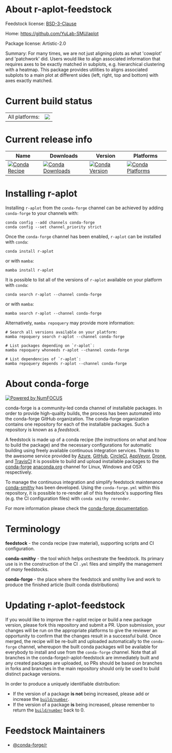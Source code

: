 About r-aplot-feedstock
=======================

Feedstock license: [BSD-3-Clause](https://github.com/conda-forge/r-aplot-feedstock/blob/main/LICENSE.txt)

Home: https://github.com/YuLab-SMU/aplot

Package license: Artistic-2.0

Summary: For many times, we are not just aligning plots as what 'cowplot' and 'patchwork' did. Users would like to align associated information that requires axes to be exactly matched in subplots, e.g. hierarchical clustering with a heatmap. This package provides utilities to aligns associated subplots to a main plot at different sides (left, right, top and bottom) with axes exactly matched.

Current build status
====================


<table><tr><td>All platforms:</td>
    <td>
      <a href="https://dev.azure.com/conda-forge/feedstock-builds/_build/latest?definitionId=9783&branchName=main">
        <img src="https://dev.azure.com/conda-forge/feedstock-builds/_apis/build/status/r-aplot-feedstock?branchName=main">
      </a>
    </td>
  </tr>
</table>

Current release info
====================

| Name | Downloads | Version | Platforms |
| --- | --- | --- | --- |
| [![Conda Recipe](https://img.shields.io/badge/recipe-r--aplot-green.svg)](https://anaconda.org/conda-forge/r-aplot) | [![Conda Downloads](https://img.shields.io/conda/dn/conda-forge/r-aplot.svg)](https://anaconda.org/conda-forge/r-aplot) | [![Conda Version](https://img.shields.io/conda/vn/conda-forge/r-aplot.svg)](https://anaconda.org/conda-forge/r-aplot) | [![Conda Platforms](https://img.shields.io/conda/pn/conda-forge/r-aplot.svg)](https://anaconda.org/conda-forge/r-aplot) |

Installing r-aplot
==================

Installing `r-aplot` from the `conda-forge` channel can be achieved by adding `conda-forge` to your channels with:

```
conda config --add channels conda-forge
conda config --set channel_priority strict
```

Once the `conda-forge` channel has been enabled, `r-aplot` can be installed with `conda`:

```
conda install r-aplot
```

or with `mamba`:

```
mamba install r-aplot
```

It is possible to list all of the versions of `r-aplot` available on your platform with `conda`:

```
conda search r-aplot --channel conda-forge
```

or with `mamba`:

```
mamba search r-aplot --channel conda-forge
```

Alternatively, `mamba repoquery` may provide more information:

```
# Search all versions available on your platform:
mamba repoquery search r-aplot --channel conda-forge

# List packages depending on `r-aplot`:
mamba repoquery whoneeds r-aplot --channel conda-forge

# List dependencies of `r-aplot`:
mamba repoquery depends r-aplot --channel conda-forge
```


About conda-forge
=================

[![Powered by
NumFOCUS](https://img.shields.io/badge/powered%20by-NumFOCUS-orange.svg?style=flat&colorA=E1523D&colorB=007D8A)](https://numfocus.org)

conda-forge is a community-led conda channel of installable packages.
In order to provide high-quality builds, the process has been automated into the
conda-forge GitHub organization. The conda-forge organization contains one repository
for each of the installable packages. Such a repository is known as a *feedstock*.

A feedstock is made up of a conda recipe (the instructions on what and how to build
the package) and the necessary configurations for automatic building using freely
available continuous integration services. Thanks to the awesome service provided by
[Azure](https://azure.microsoft.com/en-us/services/devops/), [GitHub](https://github.com/),
[CircleCI](https://circleci.com/), [AppVeyor](https://www.appveyor.com/),
[Drone](https://cloud.drone.io/welcome), and [TravisCI](https://travis-ci.com/)
it is possible to build and upload installable packages to the
[conda-forge](https://anaconda.org/conda-forge) [anaconda.org](https://anaconda.org/)
channel for Linux, Windows and OSX respectively.

To manage the continuous integration and simplify feedstock maintenance
[conda-smithy](https://github.com/conda-forge/conda-smithy) has been developed.
Using the ``conda-forge.yml`` within this repository, it is possible to re-render all of
this feedstock's supporting files (e.g. the CI configuration files) with ``conda smithy rerender``.

For more information please check the [conda-forge documentation](https://conda-forge.org/docs/).

Terminology
===========

**feedstock** - the conda recipe (raw material), supporting scripts and CI configuration.

**conda-smithy** - the tool which helps orchestrate the feedstock.
                   Its primary use is in the construction of the CI ``.yml`` files
                   and simplify the management of *many* feedstocks.

**conda-forge** - the place where the feedstock and smithy live and work to
                  produce the finished article (built conda distributions)


Updating r-aplot-feedstock
==========================

If you would like to improve the r-aplot recipe or build a new
package version, please fork this repository and submit a PR. Upon submission,
your changes will be run on the appropriate platforms to give the reviewer an
opportunity to confirm that the changes result in a successful build. Once
merged, the recipe will be re-built and uploaded automatically to the
`conda-forge` channel, whereupon the built conda packages will be available for
everybody to install and use from the `conda-forge` channel.
Note that all branches in the conda-forge/r-aplot-feedstock are
immediately built and any created packages are uploaded, so PRs should be based
on branches in forks and branches in the main repository should only be used to
build distinct package versions.

In order to produce a uniquely identifiable distribution:
 * If the version of a package **is not** being increased, please add or increase
   the [``build/number``](https://docs.conda.io/projects/conda-build/en/latest/resources/define-metadata.html#build-number-and-string).
 * If the version of a package **is** being increased, please remember to return
   the [``build/number``](https://docs.conda.io/projects/conda-build/en/latest/resources/define-metadata.html#build-number-and-string)
   back to 0.

Feedstock Maintainers
=====================

* [@conda-forge/r](https://github.com/orgs/conda-forge/teams/r/)

